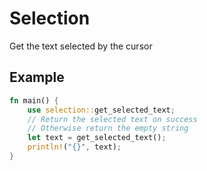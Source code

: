 # Selection

Get the text selected by the cursor

## Example

```rust
fn main() {
    use selection::get_selected_text;
    // Return the selected text on success
    // Otherwise return the empty string
    let text = get_selected_text();
    println!("{}", text);
}
```
